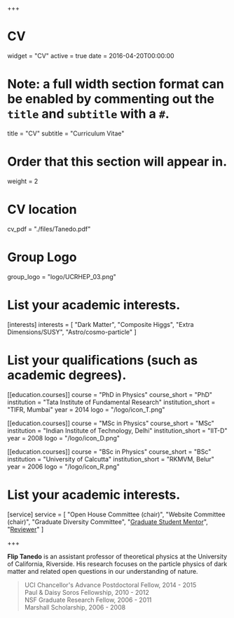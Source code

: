 +++
# CV
widget = "CV"
active = true
date = 2016-04-20T00:00:00

# Note: a full width section format can be enabled by commenting out the `title` and `subtitle` with a `#`.
title = "CV"
subtitle = "Curriculum Vitae"

# Order that this section will appear in.
weight = 2

# CV location
cv_pdf = "./files/Tanedo.pdf"

# Group Logo
group_logo = "logo/UCRHEP_03.png"


# List your academic interests.
[interests]
  interests = [
    "Dark Matter",
    "Composite Higgs",
    "Extra Dimensions/SUSY",
    "Astro/cosmo-particle"
  ]

# List your qualifications (such as academic degrees).
[[education.courses]]
  course = "PhD in Physics"
  course_short = "PhD"
  institution = "Tata Institute of Fundamental Research"
  institution_short = "TIFR, Mumbai"
  year = 2014
  logo = "/logo/icon_T.png"

[[education.courses]]
  course = "MSc in Physics"
  course_short = "MSc"
  institution = "Indian Institute of Technology, Delhi"
  institution_short = "IIT-D"
  year = 2008
  logo = "/logo/icon_D.png"

[[education.courses]]
  course = "BSc in Physics"
  course_short = "BSc"
  institution = "University of Calcutta"
  institution_short = "RKMVM, Belur"
  year = 2006
  logo = "/logo/icon_R.png"



# List your academic interests.
[service]
  service = [
    "Open House Committee (chair)",
    "Website Committee (chair)",
    "Graduate Diversity Committee",
    "[Graduate Student Mentor](https://gradmentors.ucr.edu)",
    "[Reviewer](https://publons.com/author/637273/)"
  ]

+++

**Flip Tanedo** is an assistant professor of theoretical physics at the University of California, Riverside. His research focuses on the particle physics of dark matter and related open questions in our understanding of nature.

> UCI Chancellor's Advance Postdoctoral Fellow, 2014 - 2015  
> Paul & Daisy Soros Fellowship, 2010 - 2012  
> NSF Graduate Research Fellow, 2006 - 2011  
> Marshall Scholarship, 2006 - 2008
